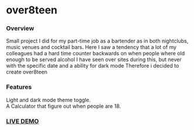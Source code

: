 # over8teen

### Overview
Small project I did for my part-time job as a bartender as in both nightclubs, music venues and cocktail bars.
Here I saw a tendency that a lot of my colleagues had a hard time counter backwards on when people where old enough to be served alcohol
I have seen over sites during this, but never with the specific date and a ability for dark mode
Therefore i decided to create over8teen

### Features
Light and dark mode theme toggle.  
A Calculator that figure out when people are 18.  

### [LIVE DEMO](https://simonemiar.dk/over8teen)
